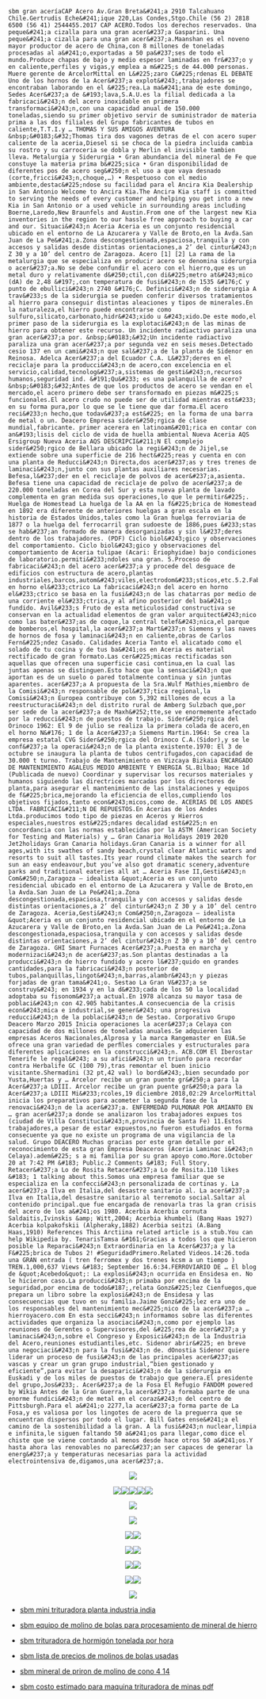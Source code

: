 
```
sbm gran aceríaCAP Acero Av.Gran Breta&#241;a 2910 Talcahuano Chile.Gertrudis Eche&#241;ique 220,Las Condes,Stgo.Chile (56 2) 2818 6500 (56 41) 2544455.2017 CAP ACERO.Todos los derechos reservados. Una peque&#241;a cizalla para una gran acer&#237;a Gasparini. Una peque&#241;a cizalla para una gran acer&#237;a.Maanshan es el noveno mayor productor de acero de China,con 8 millones de toneladas procesadas al a&#241;o,exportadas a 50 pa&#237;ses de todo el mundo.Produce chapas de bajo y medio espesor laminadas en fr&#237;o y en caliente,perfiles y vigas,y emplea a m&#225;s de 44.000 personas. Muere gerente de ArcelorMittal en L&#225;zaro C&#225;rdenas EL DEBATE Uno de los hornos de la Acer&#237;a explot&#243;,trabajadores se encontraban laborando en el &#225;rea.La ma&#241;ana de este domingo, Sedes Acer&#237;a de &#193;lava,S.A.U.es la filial dedicada a la fabricaci&#243;n del acero inoxidable en primera transformaci&#243;n,con una capacidad anual de 150.000 toneladas,siendo su primer objetivo servir de suministrador de materia prima a las dos filiales del Grupo fabricantes de tubos en caliente,T.T.I.y … THOMAS Y SUS AMIGOS AVENTURA &nbsp;&#0183;&#32;Thomas tira dos vagones detras de el con acero super caliente de la aceria,Diesel si se choca de la piedra incluida cambia su rostro y su carroceria se dobla y Merlin el invisible tambien lleva. Metalurgia y Siderurgia • Gran abundancia del mineral de Fe que constuye la materia prima b&#225;sica • Gran disponibilidad de diferentes pos de acero seg&#250;n el uso a que vaya desnado (corte,fricci&#243;n,choque,…) • Respetuoso con el medio ambiente,destac&#225;ndose su facilidad para el Ancira Kia Dealership in San Antonio Welcome to Ancira Kia.The Ancira Kia staff is committed to serving the needs of every customer and helping you get into a new Kia in San Antonio or a used vehicle in surrounding areas including Boerne,Laredo,New Braunfels and Austin.From one of the largest new Kia inventories in the region to our hassle free approach to buying a car and our. Situaci&#243;n Aceria Aceria es un conjunto residencial ubicado en el entorno de La Azucarera y Valle de Broto,en la Avda.San Juan de La Pe&#241;a.Zona descongestionada,espaciosa,tranquila y con accesos y salidas desde distintas orientaciones,a 2’ del cintur&#243;n Z 30 y a 10’ del centro de Zaragoza. Acero [1] [2] La rama de la metalurgia que se especializa en producir acero se denomina siderurgia o acer&#237;a.No se debe confundir el acero con el hierro,que es un metal duro y relativamente d&#250;ctil,con di&#225;metro at&#243;mico (dA) de 2,48 &#197;,con temperatura de fusi&#243;n de 1535 &#176;C y punto de ebullici&#243;n 2740 &#176;C. Definici&#243;n de siderurgia A trav&#233;s de la siderurgia se pueden conferir diversos tratamientos al hierro para conseguir distintas aleaciones y tipos de minerales.En la naturaleza,el hierro puede encontrarse como sulfuro,silicato,carbonato,hidr&#243;xido u &#243;xido.De este modo,el primer paso de la siderurgia es la explotaci&#243;n de las minas de hierro para obtener este recurso. Un incidente radiactivo paraliza una gran acer&#237;a por. &nbsp;&#0183;&#32;Un incidente radiactivo paraliza una gran acer&#237;a por segunda vez en seis meses.Detectado cesio 137 en un cami&#243;n que sal&#237;a de la planta de Sidenor en Reinosa. Adelca Acer&#237;a del Ecuador C.A. L&#237;deres en el reciclaje para la producci&#243;n de acero,con excelencia en el servicio,calidad,tecnolog&#237;a,sistemas de gesti&#243;n,recursos humanos,seguridad ind. &#191;Qu&#233; es una palanquilla de acero? &nbsp;&#0183;&#32;Antes de que los productos de acero se vendan en el mercado,el acero primero debe ser transformado en piezas m&#225;s funcionales.El acero crudo no puede ser de utilidad mientras est&#233; en su forma pura,por lo que se le tiene que dar forma.El acero reci&#233;n hecho,que todav&#237;a est&#225; en la forma de una barra de metal o un. Deacero Empresa sider&#250;rgica de clase mundial,fabricante. primer acerera en latinoam&#201;rica en contar con an&#193;lisis del ciclo de vida de huella ambiental Nueva Aceria AQS Ersigroup Nueva Aceria AQS DESCRIPCI&#211;N El complejo sider&#250;rgico de Bellara ubicado la regi&#243;n de Jijel,se extiende sobre una superficie de 216 hect&#225;reas y cuenta en con una planta de Reducci&#243;n Directa,dos acer&#237;as y tres trenes de laminaci&#243;n,junto con sus plantas auxiliares necesarias. Befesa,l&#237;der en el reciclaje de polvos de acer&#237;a,asienta. Befesa tiene una capacidad de reciclaje de polvo de acer&#237;a de 220.000 toneladas en Corea del Sur y esta nueva planta de lavado complementa en gran medida sus operaciones,lo que le permitir&#225;. Huelga de Homestead La huelga de la AA en la f&#225;brica de Homestead en 1892 era diferente de anteriores huelgas a gran escala en la historia de Estados Unidos,tales como la Gran huelga ferroviaria de 1877 o la huelga del ferrocarril gran sudoeste de 1886,pues &#233;stas se hab&#237;an formado de manera desorganizadas y sin l&#237;deres dentro de los trabajadores. (PDF) Ciclo biol&#243;gico y observaciones del comportamiento. Ciclo biol&#243;gico y observaciones del comportamiento de Aceria tulipae (Acari: Eriophyidae) bajo condiciones de laboratorio.permiti&#233;ndoles una gran. 5.Proceso de fabricaci&#243;n del acero acer&#237;a y procede del desguace de edificios con estructura de acero,plantas industriales,barcos,autom&#243;viles,electrodom&#233;sticos,etc.5.2.Fabricaci&#243;n en horno el&#233;ctrico La fabricaci&#243;n del acero en horno el&#233;ctrico se basa en la fusi&#243;n de las chatarras por medio de una corriente el&#233;ctrica,y al afino posterior del ba&#241;o fundido. Avil&#233;s Fruto de esta meticulosidad constructiva se conservan en la actualidad elementos de gran valor arquitect&#243;nico como las bater&#237;as de coque,la central telef&#243;nica,el parque de bomberos,el hospital,la acer&#237;a Mart&#237;n Siemens y las naves de hornos de fosa y laminaci&#243;n en caliente,obras de Carlos Fern&#225;ndez Casado. Calidades Aceria Tanto el alicatado como el solado de tu cocina y de tus ba&#241;os en Aceria es material rectificado de gran formato.Las cer&#225;micas rectificadas son aquellas que ofrecen una superficie casi continua,en la cual las juntas apenas se distinguen.Esto hace que la sensaci&#243;n que aportan es de un suelo o pared totalmente continua y sin juntas aparentes. acer&#237;a A propuesta de la Sra.Wulf Mathies,miembro de la Comisi&#243;n responsable de pol&#237;tica regional,la Comisi&#243;n Europea contribuye con 5,392 millones de ecus a la reestructuraci&#243;n del distrito rural de Amberg Sulzbach que,por ser sede de la acer&#237;a de Maxh&#252;tte,se ve enormemente afectado por la reducci&#243;n de puestos de trabajo. Sider&#250;rgica del Orinoco 1962: El 9 de julio se realiza la primera colada de acero,en el horno N&#176; 1 de la Acer&#237;a Siemens Martin.1964: Se crea la empresa estatal CVG Sider&#250;rgica del Orinoco C.A.(Sidor),y se le conf&#237;a la operaci&#243;n de la planta existente.1970: El 3 de octubre se inaugura la planta de tubos centrifugados,con capacidad de 30.000 t turno. Trabajo de Mantenimiento en Vizcaya Bizkaia ENCARGADO DE MANTENIMIENTO AGALEUS MEDIO AMBIENTE Y ENERGIA SL.Bilbao; Hace 1d (Publicada de nuevo) Coordinar y supervisar los recursos materiales y humanos siguiendo las directrices marcadas por los directores de planta,para asegurar el mantenimiento de las instalaciones y equipos de f&#225;brica,mejorando la eficiencia de ellos,cumpliendo los objetivos fijados,tanto econ&#243;micos,como de. ACERIAS DE LOS ANDES LTDA. FABRICACI&#211;N DE REPUESTOS.En Acerias de los Andes Ltda.producimos todo tipo de piezas en Aceros y Hierros especiales,nuestros est&#225;ndares decalidad est&#225;n en concordancia con las normas establecidas por la ASTM (American Society for Testing and Materials) y … Gran Canaria Holidays 2019 2020 Jet2holidays Gran Canaria holidays.Gran Canaria is a winner for all ages,with its swathes of sandy beach,crystal clear Atlantic waters and resorts to suit all tastes.Its year round climate makes the search for sun an easy endeavour,but you’ve also got dramatic scenery,adventure parks and traditional eateries all at … Aceria Fase II,Gesti&#243;n Com&#250;n,Zaragoza — idealista &quot;Aceria es un conjunto residencial ubicado en el entorno de La Azucarera y Valle de Broto,en la Avda.San Juan de La Pe&#241;a.Zona descongestionada,espaciosa,tranquila y con accesos y salidas desde distintas orientaciones,a 2’ del cintur&#243;n Z 30 y a 10’ del centro de Zaragoza. Aceria,Gesti&#243;n Com&#250;n,Zaragoza — idealista &quot;Aceria es un conjunto residencial ubicado en el entorno de La Azucarera y Valle de Broto,en la Avda.San Juan de La Pe&#241;a.Zona descongestionada,espaciosa,tranquila y con accesos y salidas desde distintas orientaciones,a 2’ del cintur&#243;n Z 30 y a 10’ del centro de Zaragoza. GHI Smart Furnaces Acer&#237;a.Puesta en marcha y modernizaci&#243;n de acer&#237;as.Son plantas destinadas a la producci&#243;n de hierro fundido y acero l&#237;quido en grandes cantidades,para la fabricaci&#243;n posterior de tubos,palanquillas,lingot&#243;n,barras,alambr&#243;n y piezas forjadas de gran tama&#241;o. Sestao La Gran V&#237;a se construy&#243; en 1934 y en la d&#233;cada de los 50 la localidad adoptaba su fisonom&#237;a actual.En 1978 alcanza su mayor tasa de poblaci&#243;n con 42.905 habitantes.A consecuencia de la crisis econ&#243;mica e industrial,se gener&#243; una progresiva reducci&#243;n de la poblaci&#243;n de Sestao. Corporativo Grupo Deacero Marzo 2015 Inicia operaciones la acer&#237;a Celaya con capacidad de dos millones de toneladas anuales.Se adquieren las empresas Aceros Nacionales,Alprosa y la marca Rangemaster en EUA.Se ofrece una gran variedad de perﬁles comerciales y estructurales para diferentes aplicaciones en la construcci&#243;n. ACB.COM El Iberostar Tenerife le regal&#243; a su afici&#243;n un triunfo para recordar contra Herbalife GC (100 79),tras remontar el buen inicio visitante.Shermadini (32 pt,42 val) lo bord&#243;,bien secundado por Yusta,Huertas y … Arcelor recibe un gran puente gr&#250;a para la Acer&#237;a LDIII. Arcelor recibe un gran puente gr&#250;a para la Acer&#237;a LDIII Mi&#233;rcoles,19 diciembre 2018,02:29 ArcelorMittal inicia los preparativos para acometer la segunda fase de la renovaci&#243;n de la acer&#237;a. ENFERMEDAD PULMONAR POR AMIANTO EN … gran acer&#237;a donde se analizaron los trabajadores expues tos (ciudad de Villa Constituci&#243;n,provincia de Santa Fe) 11.Estos trabajadores,a pesar de estar expuestos,no fueron estudiados en forma consecuente ya que no existe un programa de una vigilancia de la salud. Grupo DEACERO Muchas gracias por este gran detalle por el reconocimiento de esta gran Empresa Deaceros (Aceria Laminac i&#243;n Celaya).adem&#225; s a mi familia por su gran apoyo como.More.October 20 at 7:42 PM &#183; Public.2 Comments &#183; Full Story. Retacer&#237;a Lo de Rosita Retacer&#237;a Lo de Rosita.110 likes &#183; 1 talking about this.Somos una empresa familiar que se especializa en la confecci&#243;n personalizada de cortinas y. La acer&#237;a Ilva en Italia,del desastre sanitario al. La acer&#237;a Ilva en Italia,del desastre sanitario al terremoto social.Saltar al contenido principal.que fue encargada de renovarla tras la gran crisis del acero de los a&#241;os 1980. Acerbia Acerbia cornuta Saldaitis,Ivinskis &amp; Witt,2004; Acerbia khumbeli (Bang Haas 1927) Acerbia kolpakofskii (Alpheraky,1882) Acerbia seitzi (A.Bang Haas,1910) References This Arctiina related article is a stub.You can help Wikipedia by. TenarisTamsa &#161;Gracias a todos los que hicieron posible la Reparaci&#243;n Extraordinaria en la Acer&#237;a y la F&#225;brica de Tubos 2! #SeguridadPrimero.Related Videos.14:26.toda una GRAN entrada ( tren ferromex y dos trenes kcsm a un tiempo ) TREN.1,000,637 Views &#183; September 16.6:34.FERROVIARIO DE … El blog de &quot;Acebedo&quot;: La explosi&#243;n ocurrida en Ensidesa en. No le hicieron caso.La producci&#243;n primaba por encima de la seguridad,por encima de todo&#187;,relata Gonz&#225;lez Cienfuegos,que prepara un libro sobre la explosi&#243;n de Ensidesa y las consecuencias que tuvo en su familia.Jaime Gonz&#225;lez era uno de los responsables del mantenimiento mec&#225;nico de la acer&#237;a … hierroyacero.com En esta secci&#243;n informamos sobre las diferentes actividades que organiza la asociaci&#243;n,como por ejemplo las reuniones de Gerentes o Supervisores,del &#225;rea de acer&#237;a y laminaci&#243;n,sobre el Congreso y Exposici&#243;n de la Industria del Acero,reuniones estudiantiles,etc. Sidenor abrir&#225; en breve una negociaci&#243;n para la fusi&#243;n de. dOnostia Sidenor quiere liderar un proceso de fusi&#243;n de las principales acer&#237;as vascas y crear un gran grupo industrial,“bien gestionado y eficiente”,para evitar la desaparici&#243;n de la siderurgia en Euskadi y de los miles de puestos de trabajo que genera.El presidente del grupo,Jos&#233;. Acer&#237;a de la Fosa El Refugio FANDOM powered by Wikia Antes de la Gran Guerra,la acer&#237;a formaba parte de una enorme fundici&#243;n de metal en el coraz&#243;n del centro de Pittsburgh.Para el a&#241;o 2277,la acer&#237;a forma parte de La Fosa,y es valiosa por los lingotes de acero de la preguerra que se encuentran dispersos por todo el lugar. Bill Gates ense&#241;a el camino de la sostenibilidad a la gran. A la fusi&#243;n nuclear,limpia e infinita,le siguen faltando 50 a&#241;os para llegar,como dice el chiste que se viene contando al menos desde hace otros 50 a&#241;os.Y hasta ahora las renovables no parec&#237;an ser capaces de generar la energ&#237;a y temperaturas necesarias para la actividad electrointensiva de,digamos,una acer&#237;a. 
```

<div align="center">

<a href="https://es-crusher.shibang-china.com/github&k=sbm+gran+acer%C3%ADa"><img src="https://static.shibang-china.com/es/crusher/logo.jpg"></a>

<a href="https://es-crusher.shibang-china.com/github&k=sbm+gran+acer%C3%ADa"><img src="https://static.shibang-china.com/es/crusher/index.jpg"></a><a href="https://es-crusher.shibang-china.com/material.htmlgithub&k=sbm+gran+acer%C3%ADa"><img src="https://static.shibang-china.com/es/crusher/material.jpg"></a><a href="https://es-crusher.shibang-china.com/application.htmlgithub&k=sbm+gran+acer%C3%ADa"><img src="https://static.shibang-china.com/es/crusher/application.jpg"></a><a href="https://es-crusher.shibang-china.com/aboutus.htmlgithub&k=sbm+gran+acer%C3%ADa"><img src="https://static.shibang-china.com/es/crusher/aboutus.jpg"></a><a href="https://es-crusher.shibang-china.com/contact.htmlgithub&k=sbm+gran+acer%C3%ADa"><img src="https://static.shibang-china.com/es/crusher/contact.jpg"></a>

<a href="https://es-crusher.shibang-china.com/github&k=sbm+gran+acer%C3%ADa"><img src="https://static.shibang-china.com/es/crusher/banner.jpg"></a>

<a href="https://swt.shibang-china.com/github&k=sbm+gran+acer%C3%ADa"><img src="https://static.shibang-china.com/es/crusher/text.jpg"></a>

<a href="https://swt.shibang-china.com/github&k=sbm+gran+acer%C3%ADa"><img src="https://static.shibang-china.com/es/crusher/chat.jpg"></a><a href="https://es-crusher.shibang-china.com/contact.htmlgithub&k=sbm+gran+acer%C3%ADa"><img src="https://static.shibang-china.com/es/crusher/message.jpg"></a>

<a href="https://es-crusher.shibang-china.com/products/pe.htmlgithub&k=sbm+gran+acer%C3%ADa"><img src="https://static.shibang-china.com/es/crusher/pe.jpg"></a><a href="https://es-crusher.shibang-china.com/products/pf.htmlgithub&k=sbm+gran+acer%C3%ADa"><img src="https://static.shibang-china.com/es/crusher/pf.jpg"></a>

<a href="https://es-crusher.shibang-china.com/products/hpt.htmlgithub&k=sbm+gran+acer%C3%ADa"><img src="https://static.shibang-china.com/es/crusher/hpt.jpg"></a><a href="https://es-crusher.shibang-china.com/products/vsi.htmlgithub&k=sbm+gran+acer%C3%ADa"><img src="https://static.shibang-china.com/es/crusher/vsi.jpg"></a>

<a href="https://es-crusher.shibang-china.com/products/klv.htmlgithub&k=sbm+gran+acer%C3%ADa"><img src="https://static.shibang-china.com/es/crusher/klv.jpg"></a><a href="https://es-crusher.shibang-china.com/products/portable.htmlgithub&k=sbm+gran+acer%C3%ADa"><img src="https://static.shibang-china.com/es/crusher/portable.jpg"></a>

<a href="https://swt.shibang-china.com/github&k=sbm+gran+acer%C3%ADa"><img src="https://static.shibang-china.com/es/crusher/case.jpg"></a>

</div>


* [sbm mini trituradora planta industria india](sbm%20mini%20trituradora%20planta%20industria%20india.md)

* [sbm equipo de molino de bolas para procesamiento de mineral de hierro](sbm%20equipo%20de%20molino%20de%20bolas%20para%20procesamiento%20de%20mineral%20de%20hierro.md)

* [sbm trituradora de hormigón tonelada por hora](sbm%20trituradora%20de%20hormig%C3%B3n%20tonelada%20por%20hora.md)

* [sbm lista de precios de molinos de bolas usadas](sbm%20lista%20de%20precios%20de%20molinos%20de%20bolas%20usadas.md)

* [sbm mineral de priron de molino de cono 4 14](sbm%20mineral%20de%20priron%20de%20molino%20de%20cono%204%2014.md)

* [sbm costo estimado para maquina trituradora de minas pdf](sbm%20costo%20estimado%20para%20maquina%20trituradora%20de%20minas%20pdf.md)